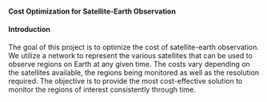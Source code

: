 #### Cost Optimization for Satellite-Earth Observation

#### Introduction

The goal of this project is to optimize the cost of satellite-earth observation. We utilize a network to represent the various satellites that can be used to observe regions on Earth at any given time. 
The costs vary depending on the satellites available, the regions being monitored as well as the resolution required. The objective is to provide the most cost-effective solution to monitor the regions of interest consistently through time.
